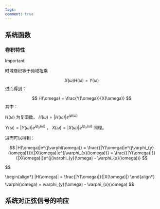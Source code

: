 ```yaml
---
tags: 
comment: true
---
```

## 系统函数

### 卷积特性

> [!important]
> 时域卷积等于频域相乘

$$
X(\omega)H(\omega) = Y(\omega)
$$
进而得到：

$$
H(\omega) = \frac{Y(\omega)}{X(\omega)}
$$
其中：

$H(\omega)$ 为复函数， $H(\omega) = |H(\omega)|e^{j\varphi(\omega)}$

$Y(\omega) = |Y(\omega)|e^{j\varphi_{y}(\omega)}$ ， $X(\omega) = |X(\omega)|e^{j\varphi_{x}(\omega)}$ 同理。

进而可以得到：

$$
|H(\omega)|e^{j\varphi(\omega)} = \frac{{|Y(\omega)|e^{j\varphi_{y}(\omega)}}}{|X(\omega)|e^{j\varphi_{x}(\omega)}} = \frac{{|Y(\omega)|}}{|X(\omega)|}e^{j(\varphi_{y}(\omega) - \varphi_{x}(\omega))}
$$

$$

\begin{align*}
|H(\omega)| = \frac{|Y(\omega)|}{|X(\omega)|}
\end{align*}
$$
$$
\varphi(\omega) = \varphi_{y}(\omega) - \varphi_{x}(\omega)
$$
## 系统对正弦信号的响应


